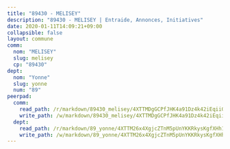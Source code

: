 ```yaml
---
title: "89430 - MELISEY"
description: "89430 - MELISEY | Entraide, Annonces, Initiatives"
date: 2020-01-11T14:09:21+09:00
collapsible: false
layout: commune
comm:
  nom: "MELISEY"
  slug: melisey
  cp: "89430"
dept:
  nom: "Yonne"
  slug: yonne
  num: "89"
peerpad:
  comm:
    read_path: /r/markdown/89430_melisey/4XTTMDgGCPfJHK4a91Dz4k42iEqiiGAUxoS9XLi62wEVvFwjN
    write_path: /w/markdown/89430_melisey/4XTTMDgGCPfJHK4a91Dz4k42iEqiiGAUxoS9XLi62wEVvFwjN-K3TgV13cYLQziUVabwsbjBTiKdYCk5FzXbrC8uz8Zwgs7gBjQyWhxZzhySuwXoEaXr2spvBbatDYseu5vpqGyZh8t8BXyroUZmoNvhqmvUhuNjgCnpTwLKVM5kZajyTrFRSgqXxt
  dept:
    read_path: /r/markdown/89_yonne/4XTTM26x4XgjcZTnM5pUnYKKRkysKgfXHh1wiigoPHqn9LDKB
    write_path: /w/markdown/89_yonne/4XTTM26x4XgjcZTnM5pUnYKKRkysKgfXHh1wiigoPHqn9LDKB-K3TgU4xaMVqzoRnPJNyddApuMoWvJyHL35bzooauYvdhG3MLg3ikjpoueq9BDtqVP4hJBQxpPxix2gohzXyST9tZPnEkyXpDMdHiAFpx7EU6e8WgvFk7NPsBQepM8o13bG9dyqq7
---
```



